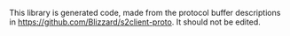 ﻿This library is generated code, made from the protocol buffer descriptions in
https://github.com/Blizzard/s2client-proto. It should not be edited.